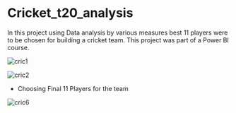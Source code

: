 # Cricket_t20_analysis
 In this project using Data analysis by various measures best 11 players were to be chosen for building a cricket team. This project was part of a Power BI course. 

 
![cric1](https://github.com/niyatid13/Cricket_t20_analysis/assets/88267162/b4408f0c-8ed2-4b2f-9b29-838e48f17fbb)


![cric2](https://github.com/niyatid13/Cricket_t20_analysis/assets/88267162/f728e3e8-e41d-4a71-bbfc-d02acbb77da3)


- Choosing Final 11 Players for the team


![cric6](https://github.com/niyatid13/Cricket_t20_analysis/assets/88267162/283d5ada-2ca0-4743-8e01-61269c8449d6)

